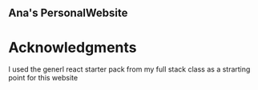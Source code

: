 ## Ana's PersonalWebsite

# Acknowledgments
I used the generl react starter pack from my full stack class as a strarting point for this website
